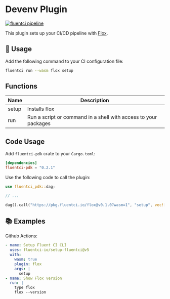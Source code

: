 # Devenv Plugin

[![fluentci pipeline](https://shield.fluentci.io/x/flox)](https://pkg.fluentci.io/flox)

This plugin sets up your CI/CD pipeline with [Flox](https://flox.dev).

## 🚀 Usage

Add the following command to your CI configuration file:

```bash
fluentci run --wasm flox setup
```

## Functions

| Name    | Description                                                      |
| ------- | ---------------------------------------------------------------- |
| setup   | Installs flox                                                    |
| run     |  Run a script or command in a shell with access to your packages |

## Code Usage

Add `fluentci-pdk` crate to your `Cargo.toml`:

```toml
[dependencies]
fluentci-pdk = "0.2.1"
```

Use the following code to call the plugin:

```rust
use fluentci_pdk::dag;

// ...

dag().call("https://pkg.fluentci.io/flox@v0.1.0?wasm=1", "setup", vec!["latest"])?;
```

## 📚 Examples

Github Actions:

```yaml
- name: Setup Fluent CI CLI
  uses: fluentci-io/setup-fluentci@v5
  with:
    wasm: true
    plugin: flox
    args: |
      setup
- name: Show Flox version
  run: |
    type flox
    flox --version
```
